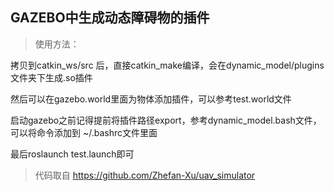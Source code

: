 ## GAZEBO中生成动态障碍物的插件

> 使用方法：
 
 拷贝到catkin_ws/src 后，直接catkin_make编译，会在dynamic_model/plugins文件夹下生成.so插件

 然后可以在gazebo.world里面为物体添加插件，可以参考test.world文件

 启动gazebo之前记得提前将插件路径export，参考dynamic_model.bash文件，可以将命令添加到 ~/.bashrc文件里面

 最后roslaunch test.launch即可

> 代码取自 https://github.com/Zhefan-Xu/uav_simulator
